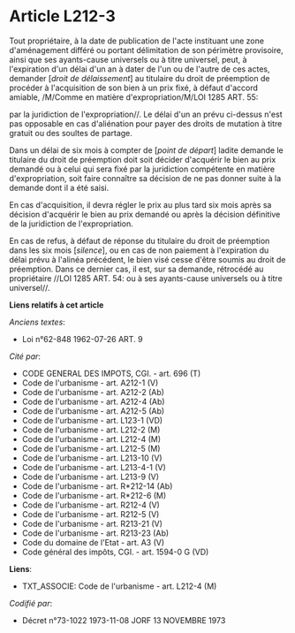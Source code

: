 # Article L212-3

Tout propriétaire, à la date de publication de l'acte instituant une zone d'aménagement différé ou portant délimitation de
son périmètre provisoire, ainsi que ses ayants-cause universels ou à titre universel, peut, à l'expiration d'un délai d'un an
à dater de l'un ou de l'autre de ces actes, demander [*droit de délaissement*] au titulaire du droit de préemption de
procéder à l'acquisition de son bien à un prix fixé, à défaut d'accord amiable, /M/Comme en matière d'expropriation/M/LOI
1285 ART. 55:

par la juridiction de l'expropriation//. Le délai d'un an prévu ci-dessus n'est pas opposable en cas d'aliénation pour payer
des droits de mutation à titre gratuit ou des soultes de partage.

Dans un délai de six mois à compter de [*point de départ*] ladite demande le titulaire du droit de préemption doit soit
décider d'acquérir le bien au prix demandé ou à celui qui sera fixé par la juridiction compétente en matière d'expropriation,
soit faire connaître sa décision de ne pas donner suite à la demande dont il a été saisi.

En cas d'acquisition, il devra régler le prix au plus tard six mois après sa décision d'acquérir le bien au prix demandé ou
après la décision définitive de la juridiction de l'expropriation.

En cas de refus, à défaut de réponse du titulaire du droit de préemption dans les six mois [*silence*], ou en cas de non
paiement à l'expiration du délai prévu à l'alinéa précédent, le bien visé cesse d'être soumis au droit de préemption. Dans ce
dernier cas, il est, sur sa demande, rétrocédé au propriétaire //LOI  1285 ART. 54: ou à ses ayants-cause universels ou à
titre universel//.

**Liens relatifs à cet article**

_Anciens textes_:

  - Loi n°62-848 1962-07-26 ART. 9

_Cité par_:

  - CODE GENERAL DES IMPOTS, CGI. - art. 696 (T)
  - Code de l'urbanisme - art. A212-1 (V)
  - Code de l'urbanisme - art. A212-2 (Ab)
  - Code de l'urbanisme - art. A212-4 (Ab)
  - Code de l'urbanisme - art. A212-5 (Ab)
  - Code de l'urbanisme - art. L123-1 (VD)
  - Code de l'urbanisme - art. L212-2 (M)
  - Code de l'urbanisme - art. L212-4 (M)
  - Code de l'urbanisme - art. L212-5 (M)
  - Code de l'urbanisme - art. L213-10 (V)
  - Code de l'urbanisme - art. L213-4-1 (V)
  - Code de l'urbanisme - art. L213-9 (V)
  - Code de l'urbanisme - art. R*212-14 (Ab)
  - Code de l'urbanisme - art. R*212-6 (M)
  - Code de l'urbanisme - art. R212-4 (V)
  - Code de l'urbanisme - art. R212-5 (V)
  - Code de l'urbanisme - art. R213-21 (V)
  - Code de l'urbanisme - art. R213-23 (Ab)
  - Code du domaine de l'Etat - art. A3 (V)
  - Code général des impôts, CGI. - art. 1594-0 G (VD)

**Liens**:

  - TXT_ASSOCIE: Code de l'urbanisme - art. L212-4 (M)

_Codifié par_:

  - Décret n°73-1022 1973-11-08 JORF 13 NOVEMBRE 1973
